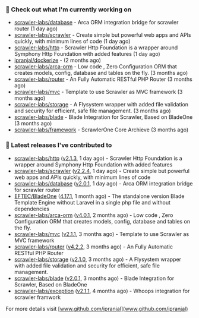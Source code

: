 ### 👷 Check out what I'm currently working on

- [scrawler-labs/database](https://github.com/scrawler-labs/database) - Arca ORM integration bridge for scrawler router (1 day ago)
- [scrawler-labs/scrawler](https://github.com/scrawler-labs/scrawler) - Create simple but powerful web apps and APIs quickly, with minimum lines of code (1 day ago)
- [scrawler-labs/http](https://github.com/scrawler-labs/http) - Scrawler Http Foundation is a wrapper around Symphony Http Foundation with added features (1 day ago)
- [ipranjal/dockerize](https://github.com/ipranjal/dockerize) -  (2 months ago)
- [scrawler-labs/arca-orm](https://github.com/scrawler-labs/arca-orm) -  Low code , Zero Configuration ORM that creates models, config, database and tables on the fly. (3 months ago)
- [scrawler-labs/router](https://github.com/scrawler-labs/router) - An Fully Automatic RESTful PHP Router (3 months ago)
- [scrawler-labs/mvc](https://github.com/scrawler-labs/mvc) - Template to use Scrawler as MVC framework (3 months ago)
- [scrawler-labs/storage](https://github.com/scrawler-labs/storage) - A Flysystem wrapper with added file validation and security for efficient, safe file management. (3 months ago)
- [scrawler-labs/blade](https://github.com/scrawler-labs/blade) - Blade Integration for Scrawler, Based on BladeOne (3 months ago)
- [scrawler-labs/framework](https://github.com/scrawler-labs/framework) - ScrawlerOne Core Archieve (3 months ago)

### 🔭 Latest releases I've contributed to

- [scrawler-labs/http](https://github.com/scrawler-labs/http) ([v2.1.3](https://github.com/scrawler-labs/http/releases/tag/v2.1.3), 1 day ago) - Scrawler Http Foundation is a wrapper around Symphony Http Foundation with added features
- [scrawler-labs/scrawler](https://github.com/scrawler-labs/scrawler) ([v2.2.4](https://github.com/scrawler-labs/scrawler/releases/tag/v2.2.4), 1 day ago) - Create simple but powerful web apps and APIs quickly, with minimum lines of code
- [scrawler-labs/database](https://github.com/scrawler-labs/database) ([v2.0.1](https://github.com/scrawler-labs/database/releases/tag/v2.0.1), 1 day ago) - Arca ORM integration bridge for scrawler router
- [EFTEC/BladeOne](https://github.com/EFTEC/BladeOne) ([4.17.1](https://github.com/EFTEC/BladeOne/releases/tag/4.17.1), 1 month ago) - The standalone version Blade Template Engine without Laravel in a single php file and without dependencies
- [scrawler-labs/arca-orm](https://github.com/scrawler-labs/arca-orm) ([v4.0.1](https://github.com/scrawler-labs/arca-orm/releases/tag/v4.0.1), 2 months ago) -  Low code , Zero Configuration ORM that creates models, config, database and tables on the fly.
- [scrawler-labs/mvc](https://github.com/scrawler-labs/mvc) ([v2.1.1](https://github.com/scrawler-labs/mvc/releases/tag/v2.1.1), 3 months ago) - Template to use Scrawler as MVC framework
- [scrawler-labs/router](https://github.com/scrawler-labs/router) ([v4.2.2](https://github.com/scrawler-labs/router/releases/tag/v4.2.2), 3 months ago) - An Fully Automatic RESTful PHP Router
- [scrawler-labs/storage](https://github.com/scrawler-labs/storage) ([v2.1.0](https://github.com/scrawler-labs/storage/releases/tag/v2.1.0), 3 months ago) - A Flysystem wrapper with added file validation and security for efficient, safe file management.
- [scrawler-labs/blade](https://github.com/scrawler-labs/blade) ([v2.0.1](https://github.com/scrawler-labs/blade/releases/tag/v2.0.1), 3 months ago) - Blade Integration for Scrawler, Based on BladeOne
- [scrawler-labs/exception](https://github.com/scrawler-labs/exception) ([v2.1.1](https://github.com/scrawler-labs/exception/releases/tag/v2.1.1), 4 months ago) - Whoops integration for scrawler framwork

For more details visit [www.github.com/ipranjal](www.github.com/ipranjal)


